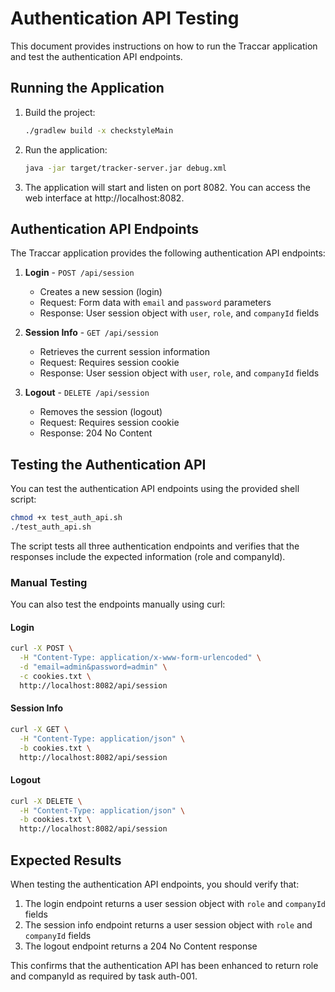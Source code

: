 # Authentication API Testing

This document provides instructions on how to run the Traccar application and test the authentication API endpoints.

## Running the Application

1. Build the project:
   ```bash
   ./gradlew build -x checkstyleMain
   ```

2. Run the application:
   ```bash
   java -jar target/tracker-server.jar debug.xml
   ```

3. The application will start and listen on port 8082. You can access the web interface at http://localhost:8082.

## Authentication API Endpoints

The Traccar application provides the following authentication API endpoints:

1. **Login** - `POST /api/session`
   - Creates a new session (login)
   - Request: Form data with `email` and `password` parameters
   - Response: User session object with `user`, `role`, and `companyId` fields

2. **Session Info** - `GET /api/session`
   - Retrieves the current session information
   - Request: Requires session cookie
   - Response: User session object with `user`, `role`, and `companyId` fields

3. **Logout** - `DELETE /api/session`
   - Removes the session (logout)
   - Request: Requires session cookie
   - Response: 204 No Content

## Testing the Authentication API

You can test the authentication API endpoints using the provided shell script:

```bash
chmod +x test_auth_api.sh
./test_auth_api.sh
```

The script tests all three authentication endpoints and verifies that the responses include the expected information (role and companyId).

### Manual Testing

You can also test the endpoints manually using curl:

#### Login

```bash
curl -X POST \
  -H "Content-Type: application/x-www-form-urlencoded" \
  -d "email=admin&password=admin" \
  -c cookies.txt \
  http://localhost:8082/api/session
```

#### Session Info

```bash
curl -X GET \
  -H "Content-Type: application/json" \
  -b cookies.txt \
  http://localhost:8082/api/session
```

#### Logout

```bash
curl -X DELETE \
  -H "Content-Type: application/json" \
  -b cookies.txt \
  http://localhost:8082/api/session
```

## Expected Results

When testing the authentication API endpoints, you should verify that:

1. The login endpoint returns a user session object with `role` and `companyId` fields
2. The session info endpoint returns a user session object with `role` and `companyId` fields
3. The logout endpoint returns a 204 No Content response

This confirms that the authentication API has been enhanced to return role and companyId as required by task auth-001.